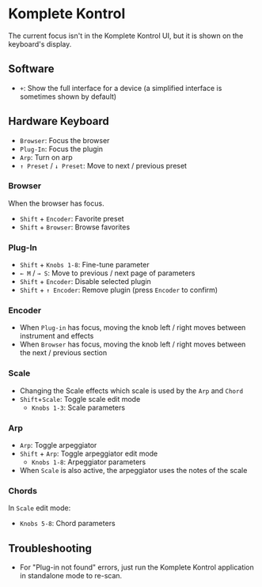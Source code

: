 # Komplete Kontrol

The current focus isn't in the Komplete Kontrol UI, but it is shown on the keyboard's display.

## Software

- `+`: Show the full interface for a device (a simplified interface is sometimes shown by default)

## Hardware Keyboard

- `Browser`: Focus the browser
- `Plug-In`: Focus the plugin
- `Arp`: Turn on arp
- `↑ Preset` / `↓ Preset`: Move to next / previous preset

### Browser

When the browser has focus.

- `Shift` + `Encoder`: Favorite preset
- `Shift` + `Browser`: Browse favorites

### Plug-In

- `Shift` + `Knobs 1-8`: Fine-tune parameter
- `← M` / `→ S`: Move to previous / next page of parameters
- `Shift` + `Encoder`: Disable selected plugin
- `Shift` + `↑ Encoder`: Remove plugin (press `Encoder` to confirm)

### Encoder

- When `Plug-in` has focus, moving the knob left / right moves between instrument and effects
- When `Browser` has focus, moving the knob left / right moves between the next / previous section

### Scale

- Changing the Scale effects which scale is used by the `Arp` and `Chord`
- `Shift`+`Scale`: Toggle scale edit mode
    - `Knobs 1-3`: Scale parameters

### Arp

- `Arp`: Toggle arpeggiator
- `Shift` + `Arp`: Toggle arpeggiator edit mode
    - `Knobs 1-8`: Arpeggiator parameters
- When `Scale` is also active, the arpeggiator uses the notes of the scale

### Chords

In `Scale` edit mode:

- `Knobs 5-8`: Chord parameters

## Troubleshooting

- For "Plug-in not found" errors, just run the Komplete Kontrol application in standalone mode to re-scan.
